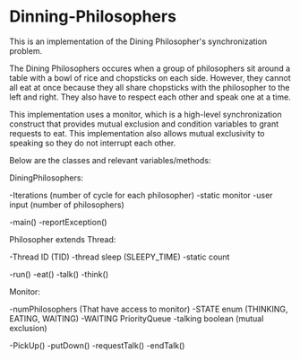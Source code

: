# Dinning-Philosophers
This is an implementation of the Dining Philosopher's synchronization problem.

The Dining Philosophers occures when a group of philosophers sit around a table with a bowl of rice and chopsticks on each side. However, they cannot all eat at once because they all share chopsticks with the philosopher to the left and right. They also have to respect each other and speak one at a time. 

This implementation uses a monitor, which is a high-level synchronization construct that provides mutual exclusion and condition variables to grant requests to eat. This implementation also allows mutual exclusivity to speaking so they do not interrupt each other.  

Below are the classes and relevant variables/methods:

DiningPhilosophers:

  -Iterations (number of cycle for each philosopher)
  -static monitor
  -user input (number of philosophers)

  -main()
  -reportException()
  
Philosopher extends Thread:

  -Thread ID (TID)
  -thread sleep (SLEEPY_TIME)
  -static count
  
  -run()
  -eat()
  -talk()
  -think()
  
Monitor:

  -numPhilosophers (That have access to monitor)
  -STATE enum (THINKING, EATING, WAITING)
  -WAITING PriorityQueue
  -talking boolean (mutual exclusion)
  
  -PickUp()
  -putDown()
  -requestTalk()
  -endTalk()
